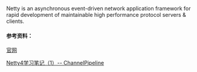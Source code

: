 # 

Netty is an asynchronous event-driven network application framework for rapid development of maintainable high performance protocol servers & clients.


#### 参考资料：
[官网](https://netty.io/)

[Netty4学习笔记（1）-- ChannelPipeline](https://blog.csdn.net/zxhoo/article/details/17264263)
